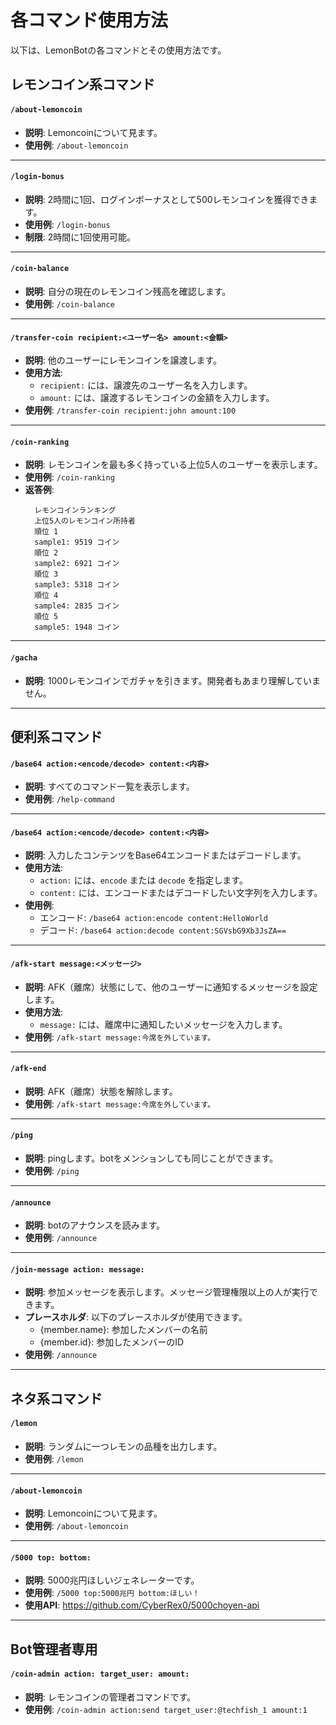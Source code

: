 # 各コマンド使用方法

以下は、LemonBotの各コマンドとその使用方法です。

## レモンコイン系コマンド

#### `/about-lemoncoin`
- **説明**: Lemoncoinについて見ます。
- **使用例**: `/about-lemoncoin`

---

#### `/login-bonus`
- **説明**: 2時間に1回、ログインボーナスとして500レモンコインを獲得できます。
- **使用例**: `/login-bonus`
- **制限**: 2時間に1回使用可能。

---

#### `/coin-balance`
- **説明**: 自分の現在のレモンコイン残高を確認します。
- **使用例**: `/coin-balance`

---

#### `/transfer-coin recipient:<ユーザー名> amount:<金額>`
- **説明**: 他のユーザーにレモンコインを譲渡します。
- **使用方法**:
  - `recipient:` には、譲渡先のユーザー名を入力します。
  - `amount:` には、譲渡するレモンコインの金額を入力します。
- **使用例**: `/transfer-coin recipient:john amount:100`

---

#### `/coin-ranking`
- **説明**: レモンコインを最も多く持っている上位5人のユーザーを表示します。
- **使用例**: `/coin-ranking`
- **返答例**:
  ```
    レモンコインランキング
    上位5人のレモンコイン所持者
    順位 1
    sample1: 9519 コイン
    順位 2
    sample2: 6921 コイン
    順位 3
    sample3: 5318 コイン
    順位 4
    sample4: 2835 コイン
    順位 5
    sample5: 1948 コイン

  ```

---
#### `/gacha`
- **説明**: 1000レモンコインでガチャを引きます。開発者もあまり理解していません。
---

## 便利系コマンド

#### `/base64 action:<encode/decode> content:<内容>`
- **説明**: すべてのコマンド一覧を表示します。
- **使用例**: `/help-command`
---

#### `/base64 action:<encode/decode> content:<内容>`
- **説明**: 入力したコンテンツをBase64エンコードまたはデコードします。
- **使用方法**:
  - `action:` には、`encode` または `decode` を指定します。
  - `content:` には、エンコードまたはデコードしたい文字列を入力します。
- **使用例**:
  - エンコード: `/base64 action:encode content:HelloWorld`
  - デコード: `/base64 action:decode content:SGVsbG9Xb3JsZA==`

---

#### `/afk-start message:<メッセージ>`
- **説明**: AFK（離席）状態にして、他のユーザーに通知するメッセージを設定します。
- **使用方法**:
  - `message:` には、離席中に通知したいメッセージを入力します。
- **使用例**: `/afk-start message:今席を外しています。`

---

#### `/afk-end`
- **説明**: AFK（離席）状態を解除します。
- **使用例**: `/afk-start message:今席を外しています。`

---

#### `/ping`
- **説明**: pingします。botをメンションしても同じことができます。
- **使用例**: `/ping`

---

#### `/announce`
- **説明**: botのアナウンスを読みます。
- **使用例**: `/announce`

---

#### `/join-message action: message:`
- **説明**: 参加メッセージを表示します。メッセージ管理権限以上の人が実行できます。
- **プレースホルダ**: 以下のプレースホルダが使用できます。
  - {member.name}: 参加したメンバーの名前
  - {member.id}: 参加したメンバーのID
- **使用例**: `/announce`

---

## ネタ系コマンド

#### `/lemon`
- **説明**: ランダムに一つレモンの品種を出力します。
- **使用例**: `/lemon`

---

#### `/about-lemoncoin`
- **説明**: Lemoncoinについて見ます。
- **使用例**: `/about-lemoncoin`

---

#### `/5000 top: bottom:`
- **説明**: 5000兆円ほしいジェネレーターです。
- **使用例**: `/5000 top:5000兆円 bottom:ほしい！`
- **使用API**: https://github.com/CyberRex0/5000choyen-api

---

## Bot管理者専用

#### `/coin-admin action: target_user: amount:`
- **説明**: レモンコインの管理者コマンドです。
- **使用例**: `/coin-admin action:send target_user:@techfish_1 amount:1`

